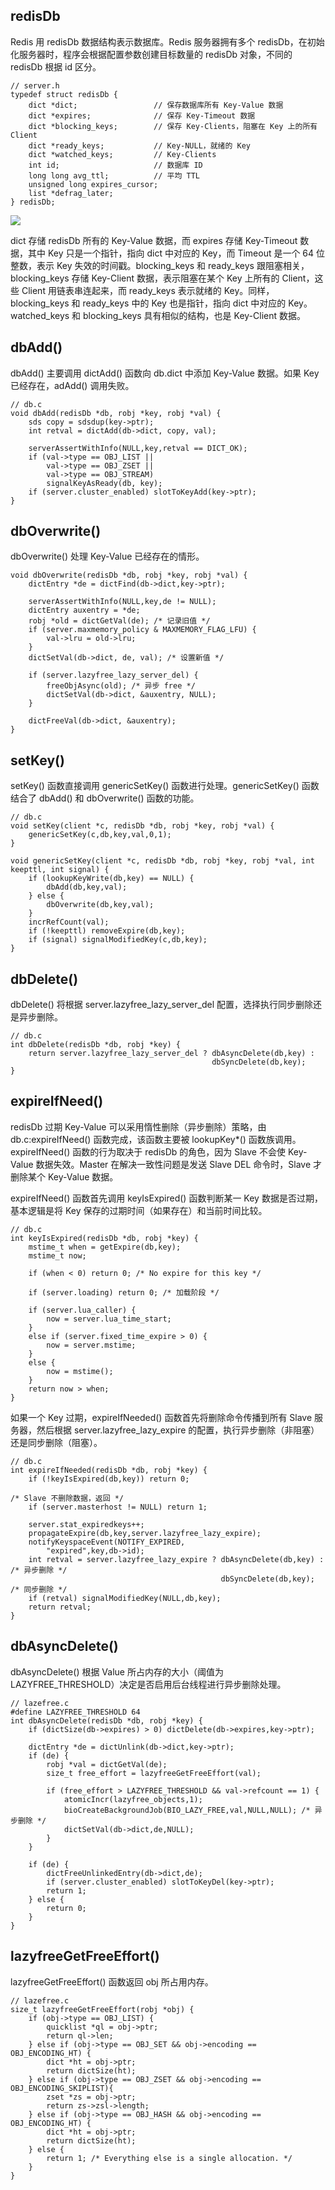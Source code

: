 ## redisDb
Redis 用 redisDb 数据结构表示数据库。Redis 服务器拥有多个 redisDb，在初始化服务器时，程序会根据配置参数创建目标数量的 redisDb 对象，不同的 redisDb 根据 id 区分。
```
// server.h
typedef struct redisDb {
    dict *dict;                 // 保存数据库所有 Key-Value 数据
    dict *expires;              // 保存 Key-Timeout 数据
    dict *blocking_keys;        // 保存 Key-Clients，阻塞在 Key 上的所有 Client
    dict *ready_keys;           // Key-NULL，就绪的 Key
    dict *watched_keys;         // Key-Clients
    int id;                     // 数据库 ID
    long long avg_ttl;          // 平均 TTL
    unsigned long expires_cursor;
    list *defrag_later;         
} redisDb;
```
<img src='./imgs/redis-redisDb.png'>

dict 存储 redisDb 所有的 Key-Value 数据，而 expires 存储 Key-Timeout 数据，其中 Key 只是一个指针，指向 dict 中对应的 Key，而 Timeout 是一个 64 位整数，表示 Key 失效的时间戳。blocking_keys 和 ready_keys 跟阻塞相关，blocking_keys 存储 Key-Client 数据，表示阻塞在某个 Key 上所有的 Client，这些 Client 用链表串连起来，而 ready_keys 表示就绪的 Key。同样，blocking_keys 和 ready_keys 中的 Key 也是指针，指向 dict 中对应的 Key。watched_keys 和 blocking_keys 具有相似的结构，也是 Key-Client 数据。

## dbAdd()
dbAdd() 主要调用 dictAdd() 函数向 db.dict 中添加 Key-Value 数据。如果 Key 已经存在，adAdd() 调用失败。
```
// db.c
void dbAdd(redisDb *db, robj *key, robj *val) {
    sds copy = sdsdup(key->ptr);
    int retval = dictAdd(db->dict, copy, val);

    serverAssertWithInfo(NULL,key,retval == DICT_OK);
    if (val->type == OBJ_LIST ||
        val->type == OBJ_ZSET ||
        val->type == OBJ_STREAM)
        signalKeyAsReady(db, key);
    if (server.cluster_enabled) slotToKeyAdd(key->ptr);
}
```

## dbOverwrite()
dbOverwrite() 处理 Key-Value 已经存在的情形。
```
void dbOverwrite(redisDb *db, robj *key, robj *val) {
    dictEntry *de = dictFind(db->dict,key->ptr);

    serverAssertWithInfo(NULL,key,de != NULL);
    dictEntry auxentry = *de;
    robj *old = dictGetVal(de); /* 记录旧值 */
    if (server.maxmemory_policy & MAXMEMORY_FLAG_LFU) {
        val->lru = old->lru;
    }
    dictSetVal(db->dict, de, val); /* 设置新值 */

    if (server.lazyfree_lazy_server_del) {
        freeObjAsync(old); /* 异步 free */
        dictSetVal(db->dict, &auxentry, NULL);
    }

    dictFreeVal(db->dict, &auxentry);
}
```

## setKey()
setKey() 函数直接调用 genericSetKey() 函数进行处理。genericSetKey() 函数结合了 dbAdd() 和 dbOverwrite() 函数的功能。
```
// db.c
void setKey(client *c, redisDb *db, robj *key, robj *val) {
    genericSetKey(c,db,key,val,0,1);
}

void genericSetKey(client *c, redisDb *db, robj *key, robj *val, int keepttl, int signal) {
    if (lookupKeyWrite(db,key) == NULL) {
        dbAdd(db,key,val);
    } else {
        dbOverwrite(db,key,val);
    }
    incrRefCount(val);
    if (!keepttl) removeExpire(db,key);
    if (signal) signalModifiedKey(c,db,key);
}
```

## dbDelete()
dbDelete() 将根据 server.lazyfree_lazy_server_del 配置，选择执行同步删除还是异步删除。
```
// db.c
int dbDelete(redisDb *db, robj *key) {
    return server.lazyfree_lazy_server_del ? dbAsyncDelete(db,key) :
                                             dbSyncDelete(db,key);
}
```

## expireIfNeed()
redisDb 过期 Key-Value 可以采用惰性删除（异步删除）策略，由 db.c:expireIfNeed() 函数完成，该函数主要被 lookupKey\*() 函数族调用。expireIfNeed() 函数的行为取决于 redisDb 的角色，因为 Slave 不会使 Key-Value 数据失效。Master 在解决一致性问题是发送 Slave DEL 命令时，Slave 才删除某个 Key-Value 数据。

expireIfNeed() 函数首先调用 keyIsExpired() 函数判断某一 Key 数据是否过期，基本逻辑是将 Key 保存的过期时间（如果存在）和当前时间比较。
```
// db.c
int keyIsExpired(redisDb *db, robj *key) {
    mstime_t when = getExpire(db,key);
    mstime_t now;

    if (when < 0) return 0; /* No expire for this key */

    if (server.loading) return 0; /* 加载阶段 */

    if (server.lua_caller) {
        now = server.lua_time_start;
    }
    else if (server.fixed_time_expire > 0) {
        now = server.mstime;
    }
    else {
        now = mstime();
    }
    return now > when;
}

```
如果一个 Key 过期，expireIfNeeded() 函数首先将删除命令传播到所有 Slave 服务器，然后根据 server.lazyfree_lazy_expire 的配置，执行异步删除（非阻塞）还是同步删除（阻塞）。
```
// db.c
int expireIfNeeded(redisDb *db, robj *key) {
    if (!keyIsExpired(db,key)) return 0;

/* Slave 不删除数据，返回 */
    if (server.masterhost != NULL) return 1;

    server.stat_expiredkeys++;
    propagateExpire(db,key,server.lazyfree_lazy_expire);
    notifyKeyspaceEvent(NOTIFY_EXPIRED,
        "expired",key,db->id);
    int retval = server.lazyfree_lazy_expire ? dbAsyncDelete(db,key) : /* 异步删除 */
                                               dbSyncDelete(db,key); /* 同步删除 */
    if (retval) signalModifiedKey(NULL,db,key);
    return retval;
}
```

## dbAsyncDelete()
dbAsyncDelete() 根据 Value 所占内存的大小（阈值为 LAZYFREE_THRESHOLD）决定是否启用后台线程进行异步删除处理。
```
// lazefree.c
#define LAZYFREE_THRESHOLD 64
int dbAsyncDelete(redisDb *db, robj *key) {
    if (dictSize(db->expires) > 0) dictDelete(db->expires,key->ptr);

    dictEntry *de = dictUnlink(db->dict,key->ptr);
    if (de) {
        robj *val = dictGetVal(de);
        size_t free_effort = lazyfreeGetFreeEffort(val);

        if (free_effort > LAZYFREE_THRESHOLD && val->refcount == 1) {
            atomicIncr(lazyfree_objects,1);
            bioCreateBackgroundJob(BIO_LAZY_FREE,val,NULL,NULL); /* 异步删除 */
            dictSetVal(db->dict,de,NULL);
        }
    }

    if (de) {
        dictFreeUnlinkedEntry(db->dict,de);
        if (server.cluster_enabled) slotToKeyDel(key->ptr);
        return 1;
    } else {
        return 0;
    }
}
```

## lazyfreeGetFreeEffort()
lazyfreeGetFreeEffort() 函数返回 obj 所占用内存。
```
// lazefree.c
size_t lazyfreeGetFreeEffort(robj *obj) {
    if (obj->type == OBJ_LIST) {
        quicklist *ql = obj->ptr;
        return ql->len;
    } else if (obj->type == OBJ_SET && obj->encoding == OBJ_ENCODING_HT) {
        dict *ht = obj->ptr;
        return dictSize(ht);
    } else if (obj->type == OBJ_ZSET && obj->encoding == OBJ_ENCODING_SKIPLIST){
        zset *zs = obj->ptr;
        return zs->zsl->length;
    } else if (obj->type == OBJ_HASH && obj->encoding == OBJ_ENCODING_HT) {
        dict *ht = obj->ptr;
        return dictSize(ht);
    } else {
        return 1; /* Everything else is a single allocation. */
    }
}
```